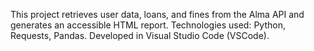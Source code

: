 This project retrieves user data, loans, and fines from the Alma API and generates an accessible HTML report.
Technologies used: Python, Requests, Pandas. Developed in Visual Studio Code (VSCode).
